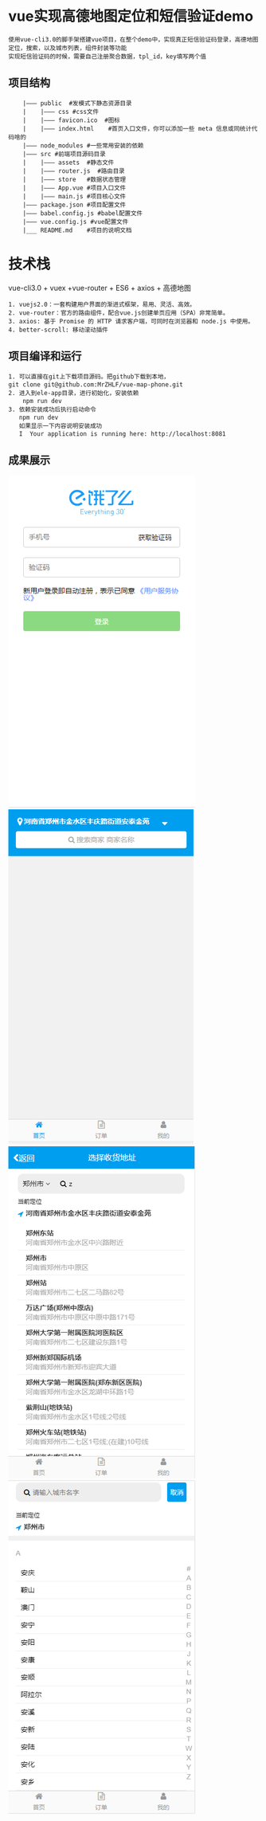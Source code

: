 # vue实现高德地图定位和短信验证demo

	使用vue-cli3.0的脚手架搭建vue项目，在整个demo中，实现真正短信验证码登录，高德地图定位，搜索，以及城市列表，组件封装等功能
	实现短信验证码的时候，需要自己注册聚合数据，tpl_id，key填写两个值
## 项目结构
```
	|——— public  #发模式下静态资源目录
	|    |——— css #css文件
	|    |——— favicon.ico  #图标
	|    |——— index.html    #首页入口文件，你可以添加一些 meta 信息或同统计代码啥的
	|——— node_modules #一些常用安装的依赖
	|——— src #前端项目源码目录
	|	 |——— assets  #静态文件
	|    |——— router.js  #路由目录
	|    |——— store   #数据状态管理
	|    |——— App.vue #项目入口文件
	|    |——— main.js #项目核心文件
	|——— package.json #项目配置文件
	|——— babel.config.js #babel配置文件
	|——— vue.config.js #vue配置文件
	|___ README.md    #项目的说明文档
```

# 技术栈
 vue-cli3.0 + vuex +vue-router + ES6 + axios + 高德地图

    1. vuejs2.0：一套构建用户界面的渐进式框架，易用、灵活、高效。
	2. vue-router：官方的路由组件，配合vue.js创建单页应用（SPA）非常简单。
	3. axios: 基于 Promise 的 HTTP 请求客户端，可同时在浏览器和 node.js 中使用。
	4. better-scroll: 移动滚动插件

## 项目编译和运行
    1. 可以直接在git上下载项目源码。把github下载到本地，
	git clone git@github.com:MrZHLF/vue-map-phone.git
	2. 进入到ele-app目录，进行初始化，安装依赖
		npm run dev
	3. 依赖安装成功后执行启动命令
	   npm run dev
	   如果显示一下内容说明安装成功
	   I  Your application is running here: http://localhost:8081

## 成果展示
![avatar](./public/1.png)
![avatar](./public/2.png)
![avatar](./public/3.png)
![avatar](./public/4.png)